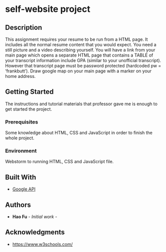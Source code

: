 # self-website project
## Description
This assignment requires your resume to be run from a HTML page.  It includes all the normal resume content that you would expect.  You need a still picture and a video describing yourself.  You will have a link from your main page which opens a separate HTML page that contains a TABLE of your transcript information include GPA (similar to your unofficial transcript).  However that transcript page must be password protected (hardcoded pw = ‘frankbutt’).  Draw google map on your main page with a marker on your home address.

## Getting Started
The instructions and tutorial materials that professor gave me is enough to get started the project. 

### Prerequisites
Some knowledge about HTML, CSS and JavaScript in order to finish the whole project. 


### Environment
Webstorm to running HTML, CSS and JavaScript file. 

## Built With
* [Google API](https://support.google.com/googleapi/answer/6158862?hl=en) 


## Authors
* **Hao Fu** - *Initial work* - 

## Acknowledgments
* https://www.w3schools.com/
